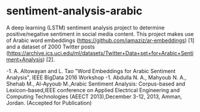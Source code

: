 # sentiment-analysis-arabic

A deep learning (LSTM) sentiment analysis project to determine positive/negative sentiment in social media content. This project makes use of Arabic word embeddings (https://github.com/iamaziz/ar-embeddings) [1] and a dataset of 2000 Twitter posts (https://archive.ics.uci.edu/ml/datasets/Twitter+Data+set+for+Arabic+Sentiment+Analysis) [2].

 -1. A. Altowayan and L. Tao "Word Embeddings for Arabic Sentiment Analysis", IEEE BigData 2016 Workshop
 -1. Abdulla N. A., Mahyoub N. A., Shehab M., Al-Ayyoub M.,Arabic Sentiment Analysis: Corpus-based and Lexicon-based,IEEE conference on Applied Electrical Engineering and Computing Technologies (AEECT 2013),December 3-12, 2013, Amman, Jordan. (Accepted for Publication)
